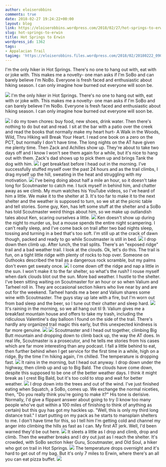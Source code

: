 ```yaml
---
author: eloiserobbins
comments: true
date: 2018-02-27 19:24:22+00:00
layout: blog
link: https://eloiserobbins.wordpress.com/2018/02/27/hot-springs-to-erwin/
slug: hot-springs-to-erwin
title: Hot Springs to Erwin
wordpress_id: 1362
tags:
- Appalacian Trail
tagimg: 'https://eloiserobbins.files.wordpress.com/2018/02/20180222_090218.jpg'
---
```


I'm the only hiker in Hot Springs. There's no one to hang out with, eat with or joke with. This makes me a novelty- one man asks if I'm SoBo and can barely believe I'm NoBo. Everyone is fresh faced and enthusiastic about hiking season. I can only imagine how burned out everyone will soon be.


[![](https://eloiserobbins.files.wordpress.com/2018/02/20180222_090218.jpg)](https://eloiserobbins.files.wordpress.com/2018/02/20180222_090218.jpg)
I'm the only hiker in Hot Springs. There's no one to hang out with, eat with or joke with. This makes me a novelty- one man asks if I'm SoBo and can barely believe I'm NoBo. Everyone is fresh faced and enthusiastic about hiking season. I can only imagine how burned out everyone will soon be.

[![](https://eloiserobbins.files.wordpress.com/2018/02/20180222_141427.jpg)](https://eloiserobbins.files.wordpress.com/2018/02/20180222_141427.jpg)
I do my town chores: buy food, new shoes, drink water. Then there's nothing to do but eat and read. I sit at the bar with a patio over the creek and read the books that normally make my heart hurt- A Walk in the Woods, Wild, Thru Hiking will Break Your Heart. I read one book on a zero on the PCT, but normally I don't have time. The long nights on the AT have given me plenty time. Then Zack and Achilles show up. They're about to take two days off and I know I won't see them again for a while, but it's nice to hang out with them. Zack's dad shows up to pick them up and brings Tank the dog with him.
[![](https://eloiserobbins.files.wordpress.com/2018/02/20180224_130459.jpg)](https://eloiserobbins.files.wordpress.com/2018/02/20180224_130459.jpg)
I get breakfast before I head out in the morning. I've successfully stuffed myself over the past 24 hours and as the trail climbs, I drag myself up the hill, sweating in the heat and struggling with my motivation.
[![](https://eloiserobbins.files.wordpress.com/2018/02/20180224_134627.jpg)](https://eloiserobbins.files.wordpress.com/2018/02/20180224_134627.jpg)
I've being doing about half a mile an hour, so it doesn't take long for Scoutmaster to catch me. I tuck myself in behind him, and chatter away as we climb. My mum watches his YouTube videos, so I've heard of him a little. We make it to the shelter at 3. It's too far to make it to the next shelter and the weather is supposed to turn, so we sit at the picnic table and tell stories. Some guy, Ken, has left some stuff at the shelter and a SoBo has told Scoutmaster weird things about him, so we make up outlandish tales about Ken, scaring ourselves a little. 
[![](https://eloiserobbins.files.wordpress.com/2018/02/20180224_134634.jpg)](https://eloiserobbins.files.wordpress.com/2018/02/20180224_134634.jpg)
Ken doesn't show up during the night to murder us, but a mouse spends the entire night scampering. I can't really sleep, and I've come back on trail after two bad nights sleep, tossing and turning in a bed that's too soft. I'm still up at the crack of dawn though, packed and ready to go while Scoutmaster is still in bed.
[![](https://eloiserobbins.files.wordpress.com/2018/02/20180224_134642.jpg)](https://eloiserobbins.files.wordpress.com/2018/02/20180224_134642.jpg)
I drop down then climb up. After lunch, the trail splits. There's an "exposed ridge" trail and a bad weather trail. I look at the clouds. Ok, let's do this. The trail is fun, on a tight little ridge with plenty of rocks to hop over. Someone on Guthooks described the trail as a dangerous rock scramble, but my palms don't even get sweaty once.
[![](https://eloiserobbins.files.wordpress.com/2018/02/20180224_141848.jpg)](https://eloiserobbins.files.wordpress.com/2018/02/20180224_141848.jpg)
I come down off the ridge and nap a little in the sun. I won't make it to the far shelter, so what's the rush? I rouse myself when dark clouds blot out the sun. More bad weather. I hustle to the shelter. I've been sitting waiting on Scoutmaster for an hour or so when Valium and Tarheel roll in. They are occasional section hikers who live near by and are out for the weekend. Tarheel hands me a beer and Valium shares some wine with Scoutmaster. The guys stay up late with a fire, but I'm worn out from bad sleep and the beer, so I tune out their chatter and sleep hard.
[![](https://eloiserobbins.files.wordpress.com/2018/02/20180224_134758.jpg)](https://eloiserobbins.files.wordpress.com/2018/02/20180224_134758.jpg)
It's raining in the morning, so we all hang out til 9. Valium gives me a breakfast mountain house and offers to take my trash, including the ridiculous Valentine's day balloon I found on the side of the trail. There's hardly any organized trail magic this early, but this unexpected kindness is far more genuine.
[![](https://eloiserobbins.files.wordpress.com/2018/02/20180224_181134.jpg)](https://eloiserobbins.files.wordpress.com/2018/02/20180224_181134.jpg)
[![](https://eloiserobbins.files.wordpress.com/2018/02/img_20180225_150546_712.jpg)](https://eloiserobbins.files.wordpress.com/2018/02/img_20180225_150546_712.jpg)
Scoutmaster and I head out together, climbing Big Butt mountain and dropping down to climb back up, the way the AT does. In real life, Scoutmaster is a prosecutor, and he tells me stories from his cases which are far more interesting than any podcast. I fall a little behind to eat, then further behind when I get service for the first time in a while, high on a ridge. By the time I'm hiking again, I'm chilled. The temperature is dropping fast.
[![](https://eloiserobbins.files.wordpress.com/2018/02/20180225_095516.jpg)](https://eloiserobbins.files.wordpress.com/2018/02/20180225_095516.jpg)
It rains in the morning, but I head out anyway. I drop down under the highway, then climb up and up to Big Bald. The clouds have come down, despite this supposed to be one of the better weather days. I think it might break as I crest Big Bald, but it's too cold to stop and wait for better weather.
[![](https://eloiserobbins.files.wordpress.com/2018/02/20180226_091118.jpg)](https://eloiserobbins.files.wordpress.com/2018/02/20180226_091118.jpg)
I drop down into the trees and out of the wind. I've just finished eating when Squatch, a SoBo, comes up. We exchange the normal niceties, then, "Do you really think you're going to make it?" His tone is derisive. Normally, I'd give a flippant answer about going to try (I know too many people who've quit within a 100 miles of finishing to think of anything as certain) but this guy has got my hackles up. "Well, this is only my third long distance trail." I start putting on my pack as he starts to mansplain shelters to me. I don't have time for this, so I tell him I'm getting cold and channel my anger into climbing the hills as fast as I can. My first AT jerk. Well, I'd been warned they'd be out here.
[![](https://eloiserobbins.files.wordpress.com/2018/02/20180226_112911.jpg)](https://eloiserobbins.files.wordpress.com/2018/02/20180226_112911.jpg)
It sleets a little as I drop and climb, drop and climb. Then the weather breaks and I dry out just as I reach the shelter. It's crowded, with SoBo section hiker Guru, Scoutmaster, and Old Soul, a hiker who got on trail in Hot Springs.
[![](https://eloiserobbins.files.wordpress.com/2018/02/20180226_110414.jpg)](https://eloiserobbins.files.wordpress.com/2018/02/20180226_110414.jpg)
The temperature drops overnight and it's hard to get out of my bag. But it's only 7 miles to Erwin, where there's an all you can eat pizza buffet.
[![](https://eloiserobbins.files.wordpress.com/2018/02/20180226_110728.jpg)](https://eloiserobbins.files.wordpress.com/2018/02/20180226_110728.jpg)
